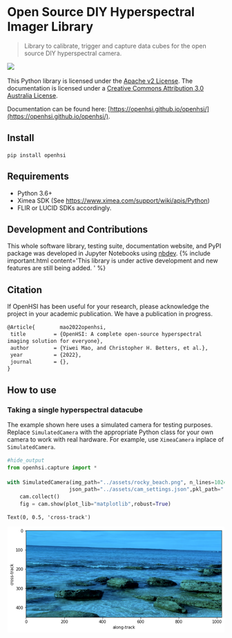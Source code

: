 # Open Source DIY Hyperspectral Imager Library
> Library to calibrate, trigger and capture data cubes for the open source DIY hyperspectral camera. 


![](https://github.com/openhsi/openhsi/actions/workflows/main.yml/badge.svg)

This Python library is licensed under the [Apache v2 License](https://www.apache.org/licenses/LICENSE-2.0). The documentation is licensed under a <a rel="license" href="http://creativecommons.org/licenses/by/3.0/au/">Creative Commons Attribution 3.0 Australia License</a>.

Documentation can be found here: [https://openhsi.github.io/openhsi/](https://openhsi.github.io/openhsi/).

## Install

`pip install openhsi`

## Requirements

- Python 3.6+
- Ximea SDK (See https://www.ximea.com/support/wiki/apis/Python)
- FLIR or LUCID SDKs accordingly.

## Development and Contributions

This whole software library, testing suite, documentation website, and PyPI package was developed in Jupyter Notebooks using [nbdev](https://nbdev.fast.ai/). 
{% include important.html content='This library is under active development and new features are still being added. ' %}

## Citation

If OpenHSI has been useful for your research, please acknowledge the project in your academic publication. We have a publication in progress. 

```
@Article{        mao2022openhsi,
 title         = {OpenHSI: A complete open-source hyperspectral imaging solution for everyone},
 author        = {Yiwei Mao, and Christopher H. Betters, et al.},
 year          = {2022},
 journal       = {},
}
```


## How to use

### Taking a single hyperspectral datacube

The example shown here uses a simulated camera for testing purposes. Replace `SimulatedCamera` with the appropriate Python class for your own camera to work with real hardware. For example, use `XimeaCamera` inplace of `SimulatedCamera`. 

```python
#hide_output
from openhsi.capture import *

with SimulatedCamera(img_path="../assets/rocky_beach.png", n_lines=1024, processing_lvl = 3,
                    json_path="../assets/cam_settings.json",pkl_path="../assets/cam_calibration.pkl") as cam:
    cam.collect()
    fig = cam.show(plot_lib="matplotlib",robust=True)

```




    Text(0, 0.5, 'cross-track')




![png](docs/images/output_10_1.png)

